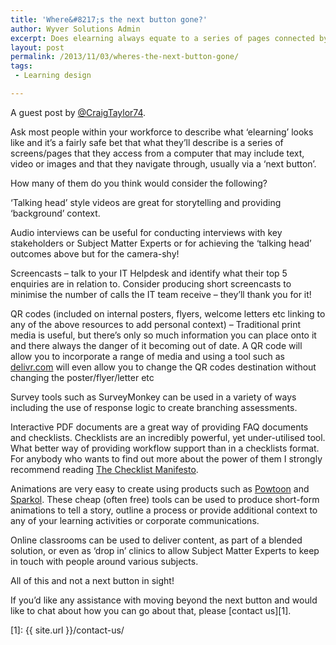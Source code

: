 ```yaml
---
title: 'Where&#8217;s the next button gone?'
author: Wyver Solutions Admin
excerpt: Does elearning always equate to a series of pages connected by next and previous buttons? In this post Craig Taylor explores alternative forms of elearning, without a next button in sight!
layout: post
permalink: /2013/11/03/wheres-the-next-button-gone/
tags:
 - Learning design

---
```

A guest post by <a href="https://twitter.com/CraigTaylor74" target="_blank">@CraigTaylor74</a>.

<p dir="ltr">
  Ask most people within your workforce to describe what &#8216;elearning&#8217; looks like and it&#8217;s a fairly safe bet that what they&#8217;ll describe is a series of screens/pages that they access from a computer that may include text, video or images and that they navigate through, usually via a &#8216;next button&#8217;.
</p>

<p dir="ltr">
  How many of them do you think would consider the following?
</p>

<p dir="ltr">
  &#8216;Talking head&#8217; style videos are great for storytelling and providing &#8216;background&#8217; context.
</p>

<p dir="ltr">
  Audio interviews can be useful for conducting interviews with key stakeholders or Subject Matter Experts or for achieving the &#8216;talking head&#8217; outcomes above but for the camera-shy!
</p>

<p dir="ltr">
  Screencasts &#8211; talk to your IT Helpdesk and identify what their top 5 enquiries are in relation to. Consider producing short screencasts to minimise the number of calls the IT team receive &#8211; they&#8217;ll thank you for it!
</p>

<p dir="ltr">
  QR codes (included on internal posters, flyers, welcome letters etc linking to any of the above resources to add personal context) &#8211; Traditional print media is useful, but there&#8217;s only so much information you can place onto it and there always the danger of it becoming out of date. A QR code will allow you to incorporate a range of media and using a tool such as <a href="http://delivr.com/">delivr.com</a> will even allow you to change the QR codes destination without changing the poster/flyer/letter etc
</p>

<p dir="ltr">
  Survey tools such as SurveyMonkey can be used in a variety of ways including the use of response logic to create branching assessments.
</p>

<p dir="ltr">
  Interactive PDF documents are a great way of providing FAQ documents and checklists. Checklists are an incredibly powerful, yet under-utilised tool. What better way of providing workflow support than in a checklists format. For anybody who wants to find out more about the power of them I strongly recommend reading <a href="http://www.amazon.co.uk/Checklist-Manifesto-How-Things-Right/dp/1846683149">The Checklist Manifesto</a>.
</p>

<p dir="ltr">
  Animations are very easy to create using products such as <a href="http://www.powtoon.com/">Powtoon</a> and <a href="http://www.sparkol.com/">Sparkol</a>. These cheap (often free) tools can be used to produce short-form animations to tell a story, outline a process or provide additional context to any of your learning activities or corporate communications.
</p>

<p dir="ltr">
  Online classrooms can be used to deliver content, as part of a blended solution, or even as &#8216;drop in&#8217; clinics to allow Subject Matter Experts to keep in touch with people around various subjects.
</p>

<p dir="ltr">
  All of this and not a next button in sight!
</p>

If you’d like any assistance with moving beyond the next button and would like to chat about how you can go about that, please [contact us][1].

 [1]: {{ site.url }}/contact-us/
